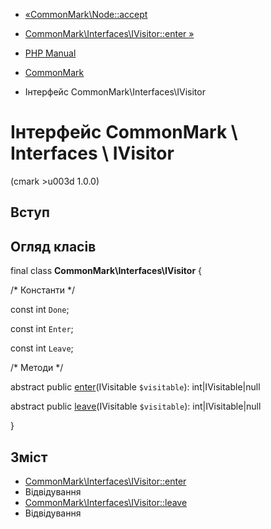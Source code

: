 - [«CommonMark\Node::accept](commonmark-node.accept.md)
- [CommonMark\Interfaces\IVisitor::enter
»](commonmark-interfaces-ivisitor.enter.md)

- [PHP Manual](index.md)
- [CommonMark](book.cmark.md)
- Інтерфейс CommonMark\Interfaces\IVisitor

# Інтерфейс CommonMark \ Interfaces \ IVisitor

(cmark \>u003d 1.0.0)

## Вступ

## Огляд класів

final class **CommonMark\Interfaces\IVisitor** {

/\* Константи \*/

const int `Done`;

const int `Enter`;

const int `Leave`;

/\* Методи \*/

abstract public
[enter](commonmark-interfaces-ivisitor.enter.md)(IVisitable
`$visitable`): int\|IVisitable\|null

abstract public
[leave](commonmark-interfaces-ivisitor.leave.md)(IVisitable
`$visitable`): int\|IVisitable\|null

}

## Зміст

- [CommonMark\Interfaces\IVisitor::enter](commonmark-interfaces-ivisitor.enter.md)
- Відвідування
- [CommonMark\Interfaces\IVisitor::leave](commonmark-interfaces-ivisitor.leave.md)
- Відвідування
